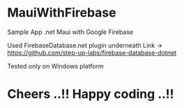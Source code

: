# MauiWithFirebase
Sample App .net Maui with Google Firebase

Used FirebaseDatabase.net plugin underneath Link -> https://github.com/step-up-labs/firebase-database-dotnet

Tested only on Windows platform

# Cheers ..!! Happy coding ..!!
